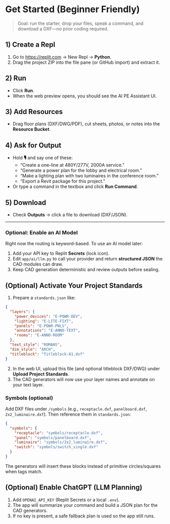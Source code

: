 
# Get Started (Beginner Friendly)

> Goal: run the starter, drop your files, speak a command, and download a DXF—no prior coding required.

## 1) Create a Repl
1. Go to https://replit.com → New Repl → **Python**.
2. Drag the project ZIP into the file pane (or GitHub import) and extract it.

## 2) Run
- Click **Run**.
- When the web preview opens, you should see the AI PE Assistant UI.

## 3) Add Resources
- Drag floor plans (DXF/DWG/PDF), cut sheets, photos, or notes into the **Resource Bucket**.

## 4) Ask for Output
- Hold **🎙️** and say one of these:
  - “Create a one-line at 480Y/277V, 2000A service.”
  - “Generate a power plan for the lobby and electrical room.”
  - “Make a lighting plan with two luminaires in the conference room.”
  - “Export a Revit package for this project.”
- Or type a command in the textbox and click **Run Command**.

## 5) Download
- Check **Outputs** → click a file to download (DXF/JSON).

---

### Optional: Enable an AI Model
Right now the routing is keyword-based. To use an AI model later:
1. Add your API key to Replit **Secrets** (lock icon).
2. Edit `app/ai/llm.py` to call your provider and return **structured JSON** the CAD modules can draw.
3. Keep CAD generation deterministic and review outputs before sealing.



## (Optional) Activate Your Project Standards
1. Prepare a `standards.json` like:
```json
{
  "layers": {
    "power_devices": "E-POWR-DEV",
    "lighting": "E-LITE-FIXT",
    "panels": "E-POWR-PNLS",
    "annotations": "E-ANNO-TEXT",
    "rooms": "E-ANNO-ROOM"
  },
  "text_style": "ROMANS",
  "dim_style": "ARCH",
  "titleblock": "Titleblock-A1.dxf"
}
```
2. In the web UI, upload this file (and optional titleblock DXF/DWG) under **Upload Project Standards**.
3. The CAD generators will now use your layer names and annotate on your text layer.


### Symbols (optional)
Add DXF files under `/symbols` (e.g., `receptacle.dxf`, `panelboard.dxf`, `2x2_luminaire.dxf`). Then reference them in `standards.json`:

```json
{
  "symbols": {
    "receptacle": "symbols/receptacle.dxf",
    "panel": "symbols/panelboard.dxf",
    "luminaire": "symbols/2x2_luminaire.dxf",
    "switch": "symbols/switch_single.dxf"
  }
}
```
The generators will insert these blocks instead of primitive circles/squares when tags match.


## (Optional) Enable ChatGPT (LLM Planning)
1. Add `OPENAI_API_KEY` (Replit Secrets or a local `.env`).
2. The app will summarize your command and build a JSON plan for the CAD generators.
3. If no key is present, a safe fallback plan is used so the app still runs.
